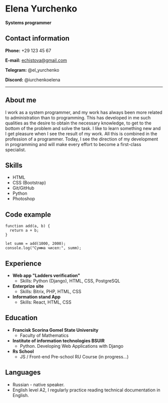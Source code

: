 # Elena Yurchenko

**Systems programmer**

## Contact information

**Phone:** +29 123 45 67

**E-mail:** echistova@gmail.com

**Telegram:** @el_yurchenko

**Discord:** @iurchenkoelena

**************

## About me

I work as a system programmer, and my work has always been more related to administration than to programming. This has developed in me such qualities as the desire to obtain the necessary knowledge, to get to the bottom of the problem and solve the task.
I like to learn something new and I get pleasure when I see the result of my work. All this is combined in the profession of a programmer.
Today, I see the direction of my development in programming and will make every effort to become a first-class specialist.

## Skills
* HTML
* CSS (Bootstrap)
* Git/GitHub
* Python
* Photoshop

## Code example

```
function add(a, b) {
  return a + b;
}

let summ = add(1000, 2000);
console.log("Сумма чисел:", summ);
```

## Experience
* **Web app "Ladders verification"**
   * Skills: Python (Django), HTML, CSS,  PostgreSQL
* **Enterprize site**
   * Skills: Bitrix, PHP, HTML, CSS
* **Information stand App**
   * Skills: React, HTML, CSS

## Education

 * **Francisk Scorina Gomel State University**
    * Faculty of Mathematics
 * **Institute of information technologies BSUIR**
    * Python. Developing Web Applications with Django
 * **Rs School**
    * JS / Front-end Pre-school RU Course (in progress...)

 ## Languages
* Russian - native speaker.
* English level A2, I regularly practice reading technical documentation in English.